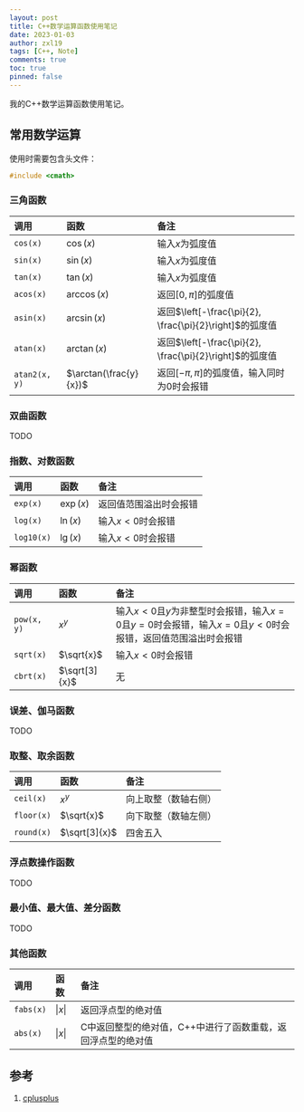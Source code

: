 ```yaml
---
layout: post
title: C++数学运算函数使用笔记
date: 2023-01-03
author: zxl19
tags: [C++, Note]
comments: true
toc: true
pinned: false
---
```


我的C++数学运算函数使用笔记。

<!-- more -->

## 常用数学运算

使用时需要包含头文件：

```cpp
#include <cmath>
```

### 三角函数

| 调用 | 函数 | 备注 |
| :--- | :--- | :--- |
| `cos(x)` | $\cos\left(x\right)$ | 输入$x$为弧度值 |
| `sin(x)` | $\sin\left(x\right)$ | 输入$x$为弧度值 |
| `tan(x)` | $\tan\left(x\right)$ | 输入$x$为弧度值 |
| `acos(x)` | $\arccos\left(x\right)$ | 返回$\left[0, \pi\right]$的弧度值 |
| `asin(x)` | $\arcsin\left(x\right)$ | 返回$\left[-\frac{\pi}{2}, \frac{\pi}{2}\right]$的弧度值 |
| `atan(x)` | $\arctan\left(x\right)$ | 返回$\left[-\frac{\pi}{2}, \frac{\pi}{2}\right]$的弧度值 |
| `atan2(x, y)` | $\arctan(\frac{y}{x})$ | 返回$\left[-\pi, \pi\right]$的弧度值，输入同时为0时会报错 |

### 双曲函数

TODO

### 指数、对数函数

| 调用 | 函数 | 备注 |
| :--- | :--- | :--- |
| `exp(x)` | $\exp\left(x\right)$ | 返回值范围溢出时会报错 |
| `log(x)` | $\ln\left(x\right)$ | 输入$x < 0$时会报错 |
| `log10(x)` | $\lg\left(x\right)$ | 输入$x < 0$时会报错 |

### 幂函数

| 调用 | 函数 | 备注 |
| :--- | :--- | :--- |
| `pow(x, y)` | $x^{y}$ | 输入$x < 0$且$y$为非整型时会报错，输入$x = 0$且$y = 0$时会报错，输入$x = 0$且$y < 0$时会报错，返回值范围溢出时会报错 |
| `sqrt(x)` | $\sqrt{x}$ | 输入$x < 0$时会报错 |
| `cbrt(x)` | $\sqrt[3]{x}$ | 无 |

### 误差、伽马函数

TODO

### 取整、取余函数

| 调用 | 函数 | 备注 |
| :--- | :--- | :--- |
| `ceil(x)` | $x^{y}$ | 向上取整（数轴右侧） |
| `floor(x)` | $\sqrt{x}$ | 向下取整（数轴左侧） |
| `round(x)` | $\sqrt[3]{x}$ | 四舍五入 |

### 浮点数操作函数

TODO

### 最小值、最大值、差分函数

TODO

### 其他函数

| 调用 | 函数 | 备注 |
| :--- | :--- | :--- |
| `fabs(x)` | $\left\|x\right\|$ | 返回浮点型的绝对值 |
| `abs(x)` | $\left\|x\right\|$ | C中返回整型的绝对值，C++中进行了函数重载，返回浮点型的绝对值 |

## 参考

1. [cplusplus](http://www.cplusplus.com)
